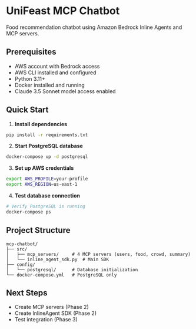 # UniFeast MCP Chatbot

Food recommendation chatbot using Amazon Bedrock Inline Agents and MCP servers.

## Prerequisites

- AWS account with Bedrock access
- AWS CLI installed and configured
- Python 3.11+
- Docker installed and running
- Claude 3.5 Sonnet model access enabled

## Quick Start

1. **Install dependencies**
```bash
pip install -r requirements.txt
```

2. **Start PostgreSQL database**
```bash
docker-compose up -d postgresql
```

3. **Set up AWS credentials**
```bash
export AWS_PROFILE=your-profile
export AWS_REGION=us-east-1
```

4. **Test database connection**
```bash
# Verify PostgreSQL is running
docker-compose ps
```

## Project Structure

```
mcp-chatbot/
├── src/
│   ├── mcp_servers/     # 4 MCP servers (users, food, crowd, summary)
│   └── inline_agent_sdk.py  # Main SDK
├── config/
│   └── postgresql/      # Database initialization
└── docker-compose.yml   # PostgreSQL only
```

## Next Steps

- Create MCP servers (Phase 2)
- Create InlineAgent SDK (Phase 2)
- Test integration (Phase 3) 